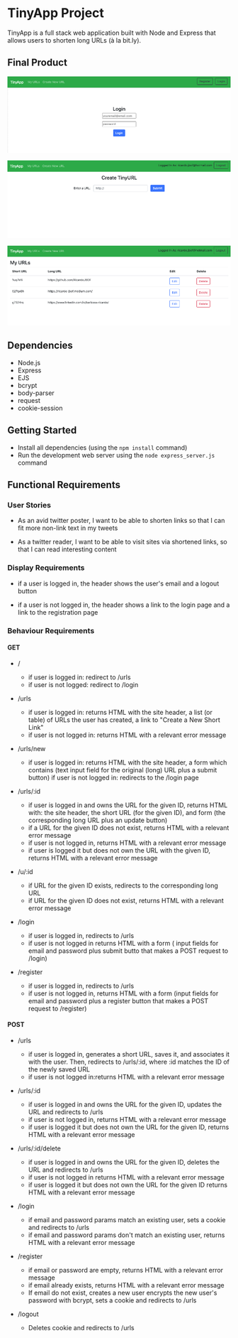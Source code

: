 # TinyApp Project
TinyApp is a full stack web application built with Node and Express that allows users to shorten long URLs (à la bit.ly).

## Final Product
!["login-page"](https://github.com/RicardoJBOF/tinyapp/blob/master/docs/login-page.png)

!["urls-news-page"](https://github.com/RicardoJBOF/tinyapp/blob/master/docs/urls-news-page.png)

!["urls-page"](https://github.com/RicardoJBOF/tinyapp/blob/master/docs/urls-page.png)

## Dependencies
- Node.js
- Express
- EJS
- bcrypt
- body-parser
- request
- cookie-session

## Getting Started
- Install all dependencies (using the `npm install` command)
- Run the development web server using the `node express_server.js` command

## Functional Requirements

### User Stories
- As an avid twitter poster, I want to be able to shorten links so that I can fit more non-link text in my tweets

- As a twitter reader, I want to be able to visit sites via shortened links, so that I can read interesting content

### Display Requirements
- if a user is logged in, the header shows the user's email and a logout button

- if a user is not logged in, the header shows a link to the login page and a link to the registration page

### Behaviour Requirements

#### GET
- /
  - if user is logged in: redirect to /urls
  - if user is not logged: redirect to /login

- /urls
  - if user is logged in: returns HTML with the site header, a list (or table) of URLs the user has created, a link to "Create a New Short Link"
  - if user is not logged in: returns HTML with a relevant error message

- /urls/new
  - if user is logged in: returns HTML with the site header, a form which contains (text input field for the original (long) URL plus a submit button)
  if user is not logged in: redirects to the /login page

- /urls/:id
  - if user is logged in and owns the URL for the given ID, returns HTML with: the site header, the short URL (for the given ID), and form (the corresponding long URL plus an update button)
  - if a URL for the given ID does not exist, returns HTML with a relevant error message
  - if user is not logged in, returns HTML with a relevant error message
  - if user is logged it but does not own the URL with the given ID, returns HTML with a relevant error message

- /u/:id
  - if URL for the given ID exists, redirects to the corresponding long URL
  - if URL for the given ID does not exist, returns HTML with a relevant error message

- /login
  - if user is logged in, redirects to /urls
  - if user is not logged in returns HTML with a form ( input fields for email and password plus submit butto that makes a POST request to /login)

- /register
  - if user is logged in, redirects to /urls
  - if user is not logged in, returns HTML with a form (input fields for email and password plus a register button that makes a POST request to /register)

#### POST

- /urls
  - if user is logged in, generates a short URL, saves it, and associates it with the user. Then, redirects to /urls/:id, where :id matches the ID of the newly saved URL
  - if user is not logged in:returns HTML with a relevant error message

- /urls/:id
  - if user is logged in and owns the URL for the given ID, updates the URL and redirects to /urls
  - if user is not logged in, returns HTML with a relevant error message
  - if user is logged it but does not own the URL for the given ID, returns HTML with a relevant error message

- /urls/:id/delete
  - if user is logged in and owns the URL for the given ID, deletes the URL and redirects to /urls
  - if user is not logged in returns HTML with a relevant error message
  - if user is logged it but does not own the URL for the given ID returns HTML with a relevant error message

- /login
  - if email and password params match an existing user, sets a cookie and redirects to /urls
  - if email and password params don't match an existing user, returns HTML with a relevant error message 

- /register
  - if email or password are empty, returns HTML with a relevant error message
  - if email already exists, returns HTML with a relevant error message
  - If email do not exist, creates a new user encrypts the new user's password with bcrypt, sets a cookie and redirects to /urls

- /logout
  - Deletes cookie and redirects to /urls
